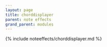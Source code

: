 ```yaml
---
layout: page
title: chorddisplayer
parent: note effects
grand_parent: modules
---
```


{% include noteeffects/chorddisplayer.md %}
